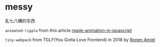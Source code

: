 # messy

乱七八糟的东西

`animated-ripple` from this article [ripple-animation-in-javascript](https://www.bryanbraun.com/2021/04/15/ripple-animation-in-javascript/)

`tiny-webpack` from TGLF(You Gotta Love Frontend) in 2018 by [Ronen Amiel](https://github.com/ronami)
